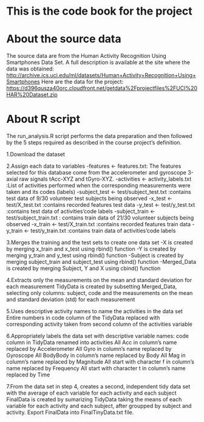 # This is the code book for the project

# About the source data

The source data are from the Human Activity Recognition Using Smartphones Data Set. A full description is available at the site where the data was obtained: http://archive.ics.uci.edu/ml/datasets/Human+Activity+Recognition+Using+Smartphones Here are the data for the project: https://d396qusza40orc.cloudfront.net/getdata%2Fprojectfiles%2FUCI%20HAR%20Dataset.zip

# About R script
The run_analysis.R script performs the data preparation and then followed by the 5 steps required as described in the course project’s definition.

1.Download the dataset

2.Assign each data to variables
-features <- features.txt: The features selected for this database come from the accelerometer and gyroscope 3-axial raw signals tAcc-XYZ and tGyro-XYZ.
-activities <- activity_labels.txt :List of activities performed when the corresponding measurements were taken and its codes (labels)
-subject_test <- test/subject_test.txt :contains test data of 9/30 volunteer test subjects being observed
-x_test <- test/X_test.txt :contains recorded features test data
-y_test <- test/y_test.txt :contains test data of activities’code labels
-subject_train <- test/subject_train.txt : contains train data of 21/30 volunteer subjects being observed
-x_train <- test/X_train.txt :contains recorded features train data
-y_train <- test/y_train.txt :contains train data of activities’code labels

3.Merges the training and the test sets to create one data set
-X  is created by merging x_train and x_test using rbind() function
-Y is created by merging y_train and y_test using rbind() function
-Subject  is created by merging subject_train and subject_test using rbind() function
-Merged_Data  is created by merging Subject, Y and X using cbind() function

4.Extracts only the measurements on the mean and standard deviation for each measurement
        TidyData is created by subsetting Merged_Data, selecting only columns: subject, code and the measurements on the mean and standard deviation (std) for each measurement

5.Uses descriptive activity names to name the activities in the data set
        Entire numbers in code column of the TidyData replaced with corresponding activity taken from second column of the activities variable

6.Appropriately labels the data set with descriptive variable names:
        code column in TidyData renamed into activities
        All Acc in column’s name replaced by Accelerometer
        All Gyro in column’s name replaced by Gyroscope
        All BodyBody in column’s name replaced by Body
        All Mag in column’s name replaced by Magnitude
        All start with character f in column’s name replaced by Frequency
        All start with character t in column’s name replaced by Time

7.From the data set in step 4, creates a second, independent tidy data set with the average of each variable for each activity and each subject
        FinalData is created by sumarizing TidyData taking the means of each variable for each activity and each subject, after groupped by subject and activity.
        Export FinalData into FinalTinyData.txt file.
      
        



